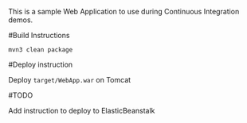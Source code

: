 This is a sample Web Application to use during Continuous Integration demos.

#Build Instructions





```
mvn3 clean package
```




#Deploy instruction



Deploy ```target/WebApp.war``` on Tomcat
 
#TODO
 
Add instruction to deploy to ElasticBeanstalk
